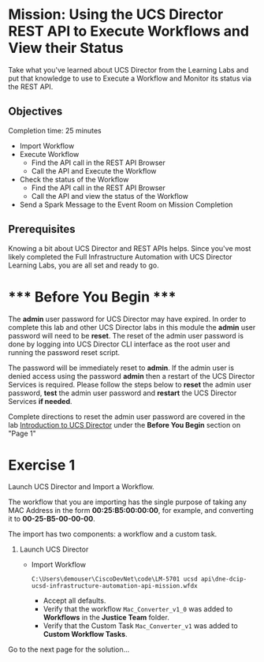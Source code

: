 # Mission: Using the UCS Director REST API to Execute Workflows and View their Status

Take what you've learned about UCS Director from the Learning Labs and put that knowledge to use to Execute a Workflow and Monitor its status via the REST API.

## Objectives

Completion time: 25 minutes

  - Import Workflow
  - Execute Workflow
    - Find the API call in the REST API Browser
    - Call the API and Execute the Workflow
  - Check the status of the Workflow
    - Find the API call in the REST API Browser
    - Call the API and view the status of the Workflow
  - Send a Spark Message to the Event Room on Mission Completion

## Prerequisites

Knowing a bit about UCS Director and REST APIs helps. Since you've most likely completed the Full Infrastructure Automation with UCS Director Learning Labs, you are all set and ready to go.

# *** Before You Begin ***

The **admin** user password for UCS Director may have expired. In order to complete this lab and other UCS Director labs in this module the **admin** user password will need to be **reset**. The reset of the admin user password is done by logging into UCS Director CLI interface as the root user and running the password reset script.

The password will be immediately reset to **admin**. If the admin user is denied access using the password **admin** then a restart of the UCS Director Services is required. Please follow the steps below to **reset** the admin user password, **test** the admin user password and **restart** the UCS Director Services **if needed**.

Complete directions to reset the admin user password are covered in the lab [Introduction to UCS Director](https://developer.cisco.com/learning/tracks/devnet-express-dci/dne-dci-full-infrastructure-automation-ucsd/dne-dcip-ucsd-infrastructure-automation-introduction-to-ucsd-v01/step/1) under the **Before You Begin** section on "Page 1"

# Exercise 1
Launch UCS Director and Import a Workflow.

The workflow that you are importing has the single purpose of taking any MAC Address in the form **00:25:B5:00:00:00**, for example, and converting it to **00-25-B5-00-00-00**.

The import has two components: a workflow and a custom task.

1. Launch UCS Director

    - Import Workflow
      ```code
      C:\Users\demouser\CiscoDevNet\code\LM-5701 ucsd api\dne-dcip-ucsd-infrastructure-automation-api-mission.wfdx
      ```  
      - Accept all defaults.
      - Verify that the workflow `Mac_Converter_v1_0` was added to **Workflows** in the **Justice Team** folder.
      - Verify that the Custom Task `Mac_Converter_v1` was added to **Custom Workflow Tasks**.

Go to the next page for the solution...
